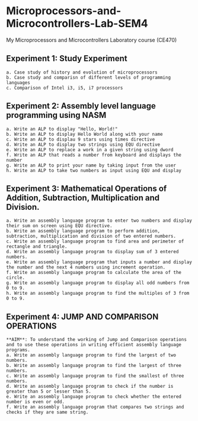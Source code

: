 # Microprocessors-and-Microcontrollers-Lab-SEM4
My Microprocessors and Microcontrollers Laboratory course (CE470)

## Experiment 1: Study Experiment
	a. Case study of history and evolution of microprocessors
 	b. Case study and comparisn of different levels of programming languages
  	c. Comparison of Intel i3, i5, i7 processors

## Experiment 2: Assembly level language programming using NASM
	a. Write an ALP to display "Hello, World!"
 	b. Write an ALP to display Hello World along with your name
  	c. Write an ALP to displau 9 stars using times directive
   	d. Write an ALP to display two strings using EQU directive
	e. Write an ALP to replace a work in a given string using dword
 	f. Write an ALP that reads a number from keyboard and displays the number
  	g. Write an ALP to print your name by taking input from the user
   	h. Write an ALP to take two numbers as input using EQU and display

## Experiment 3: Mathematical Operations of Addition, Subtraction, Multiplication and Division.
	a. Write an assembly language program to enter two numbers and display their sum on screen using EQU directive.
	b. Write an assembly language program to perform addition, subtraction, multiplication and division of two entered numbers.
	c. Write an assembly language program to find area and perimeter of rectangle and triangle.
	d. Write an assembly language program to display sum of 3 entered numbers.
	e. Write an assembly language program that inputs a number and display the number and the next 4 numbers using increment operation.
	f. Write an assembly language program to calculate the area of the circle.
	g. Write an assembly language program to display all odd numbers from 0 to 9.
	h. Write an assembly language program to find the multiples of 3 from 0 to 9.

## Experiment 4: JUMP AND COMPARISON OPERATIONS
	**AIM**: To understand the working of Jump and Comparison operations and to use these operations in writing efficient assembly language programs.
	a. Write an assembly language program to find the largest of two numbers.
	b. Write an assembly language program to find the largest of three numbers.
	c. Write an assembly language program to find the smallest of three numbers.
	d. Write an assembly language program to check if the number is greater than 5 or lesser than 5.
	e. Write an assembly language program to check whether the entered number is even or odd.
	f. Write an assembly language program that compares two strings and checks if they are same string.